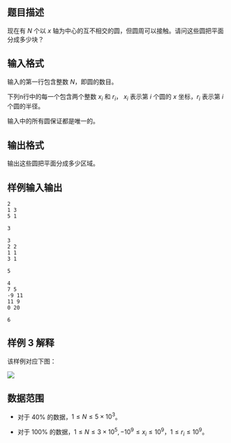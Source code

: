 ## 题目描述

现在有 $N$ 个以 $x$ 轴为中心的互不相交的圆，但圆周可以接触。请问这些圆把平面分成多少块？

## 输入格式

输入的第一行包含整数 $N$，即圆的数目。

下列n行中的每一个包含两个整数 $x_i$ 和 $r_i$， $x_i$ 表示第 $i$ 个圆的 $x$ 坐标，$r_i$ 表示第 $i$ 个圆的半径。

输入中的所有圆保证都是唯一的。

## 输出格式

输出这些圆把平面分成多少区域。

## 样例输入输出

```input1
2
1 3
5 1
```

```output1
3
```

```input2
3
2 2
1 1
3 1
```

```output2
5
```

```input3
4
7 5
-9 11
11 9
0 20
```

```output3
6
```

## 样例 3 解释

该样例对应下图：

![](https://cdn.luogu.com.cn/upload/image_hosting/38z2b5fh.png)

## 数据范围

- 对于 $40\%$ 的数据，$1 \le N \le 5\times 10^3$。

- 对于 $100\%$ 的数据，$1 \le N \le 3\times 10^5,-10^9 \leq x_i \leq 10^9$，$1 \leq r_i \leq 10^9$。